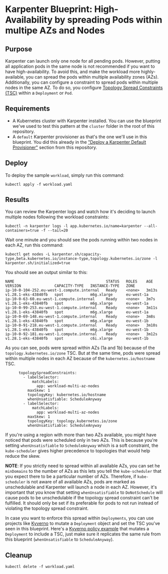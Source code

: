 # Karpenter Blueprint: High-Availability by spreading Pods within multipe AZs and Nodes

## Purpose
Karpenter can launch only one node for all pending pods. However, putting all application pods in the same node is not recommended if you want to have high-availability. To avoid this, and make the workload more highly-available, you can spread the pods within multiple availability zones (AZs). Additionally, you can configure a constraint to spread pods within multiple nodes in the same AZ. To do so, you configure [Topology Spread Constraints (TSC)](https://kubernetes.io/docs/concepts/scheduling-eviction/topology-spread-constraints/) within a `Deployment` or `Pod`.

## Requirements

* A Kubernetes cluster with Karpenter installed. You can use the blueprint we've used to test this pattern at the `cluster` folder in the root of this repository.
* A `default` Karpenter provisioner as that's the one we'll use in this blueprint. You did this already in the ["Deploy a Karpenter Default Provisioner"](../../README.md) section from this repository.

## Deploy

To deploy the sample `workload`, simply run this command:

```
kubectl apply -f workload.yaml
```

## Results

You can review the Karpenter logs and watch how it's deciding to launch multiple nodes following the workload constraints:

```
kubectl -n karpenter logs -l app.kubernetes.io/name=karpenter --all-containers=true -f --tail=20
```

Wait one minute and you should see the pods running within two nodes in each AZ, run this command:

```
kubectl get nodes -L karpenter.sh/capacity-type,beta.kubernetes.io/instance-type,topology.kubernetes.io/zone -l karpenter.sh/initialized=true
```

You should see an output similar to this:

```
NAME                                         STATUS   ROLES    AGE     VERSION               CAPACITY-TYPE   INSTANCE-TYPE   ZONE
ip-10-0-104-252.eu-west-1.compute.internal   Ready    <none>   3m13s   v1.28.1-eks-43840fb   spot            m6g.xlarge      eu-west-1a
ip-10-0-63-60.eu-west-1.compute.internal     Ready    <none>   3m7s    v1.28.1-eks-43840fb   spot            m6g.xlarge      eu-west-1a
ip-10-0-99-253.eu-west-1.compute.internal    Ready    <none>   3m11s   v1.28.1-eks-43840fb   spot            m6g.xlarge      eu-west-1a
ip-10-0-69-148.eu-west-1.compute.internal    Ready    <none>   3m8s    v1.28.1-eks-43840fb   spot            m6g.xlarge      eu-west-1b
ip-10-0-91-218.eu-west-1.compute.internal    Ready    <none>   3m10s   v1.28.1-eks-43840fb   spot            m6g.xlarge      eu-west-1b
ip-10-0-92-181.eu-west-1.compute.internal    Ready    <none>   3m12s   v1.28.1-eks-43840fb   spot            c6i.xlarge      eu-west-1b
```

As you can see, pods were spread within AZs (1a and 1b) because of the `topology.kubernetes.io/zone` TSC. But at the same time, pods were spread within multiple nodes in each AZ because of the `kubernetes.io/hostname` TSC.

```
      topologySpreadConstraints:
        - labelSelector:
            matchLabels:
              app: workload-multi-az-nodes
          maxSkew: 1
          topologyKey: kubernetes.io/hostname
          whenUnsatisfiable: ScheduleAnyway
        - labelSelector:
            matchLabels:
              app: workload-multi-az-nodes
          maxSkew: 1
          topologyKey: topology.kubernetes.io/zone
          whenUnsatisfiable: ScheduleAnyway
```

If you're using a region with more than two AZs available, you might have noticed that pods were scheduled only in two AZs. This is because you're setting `whenUnsatisfiable` to `ScheduleAnyway` which is a soft constraint, the `kube-scheduler` gives higher precedence to topologies that would help reduce the skew.

**NOTE**: If you strictly need to spread within all available AZs, you can set he `minDomains` to the number of AZs as this lets you tell the `kube-scheduler` that you expect there to be a particular number of AZs. Therefore, if `kube-scheduler` is not aware of all available AZs, pods are marked as unschedulable and Karpenter will launch a node in each AZ. However, it's important that you know that setting `whenUnsatisfiable` to `DoNotSchedule` will cause pods to be unschedulable if the topology spread constraint can't be fulfilled. It should only be set if its preferable for pods to not run instead of violating the topology spread constraint.

In case you want to enforce this spread within `Deployments`, you can use projects like [Kyverno](https://kyverno.io) to mutate a `Deployment` object and set the TSC you've seen in this blueprint. Here's a [Kyverno policy example](https://kyverno.io/policies/other/s-z/spread-pods-across-topology/spread-pods-across-topology/) that mutates a `Deployment` to include a TSC, just make sure it replicates the same rule from this blueprint (`whenUnsatisfiable` to `ScheduleAnyway`).
 
## Cleanup

```
kubectl delete -f workload.yaml
```
